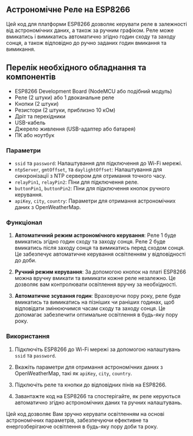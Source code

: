 ## Астрономічне Реле на ESP8266

Цей код для платформи ESP8266 дозволяє керувати реле в залежності від астрономічних даних, а також за ручним графіком. Реле може вмикатись і вимикатись автоматично згідно годин сходу та заходу сонця, а також відповідно до ручно заданих годин вмикання та вимикання.

## Перелік необхідного обладнання та компонентів

- ESP8266 Development Board (NodeMCU або подібний модуль)
- Реле (2 штуки) або 1 двоканальне реле
- Кнопки (2 штуки)
- Резистори (2 штуки, приблизно 10 кОм)
- Дріт та перехідники
- USB-кабель
- Джерело живлення (USB-адаптер або батарея)
- ПК або ноутбук

### Параметри

- `ssid` та `password`: Налаштування для підключення до Wi-Fi мережі.
- `ntpServer`, `gmtOffset`, та `daylightOffset`: Налаштування для синхронізації з NTP сервером для отримання точного часу.
- `relayPin1`, `relayPin2`: Піни для підключення реле.
- `buttonPin1`, `buttonPin2`: Піни для підключення кнопок ручного керування.
- `apiKey`, `city`, `country`: Параметри для отримання астрономічних даних з OpenWeatherMap.

### Функціонал

1. **Автоматичний режим астрономічного керування**: Реле 1 буде вмикатись згідно годин сходу та заходу сонця. Реле 2 буде вмикатись після заходу сонця та вимикатись перед сходом сонця. Це забезпечує автоматичне керування освітленням у відповідності до доби.

2. **Ручний режим керування**: За допомогою кнопок на платі ESP8266 можна вручну вмикати та вимикати кожне реле незалежно. Це дозволяє вам контролювати освітлення вручну за необхідності.

3. **Автоматичне зсування годин**: Враховуючи пору року, реле буде вмикатись та вимикатись на пізніших чи раніших годинах, щоб відповідати змінюючимся часам сходу та заходу сонця. Це допомагає забезпечити оптимальне освітлення в будь-яку пору року.

### Використання

1. Підключіть ESP8266 до Wi-Fi мережі за допомогою налаштувань `ssid` та `password`.

2. Вкажіть параметри для отримання астрономічних даних з OpenWeatherMap, такі як `apiKey`, `city`, `country`.

3. Підключіть реле та кнопки до відповідних пінів на ESP8266.

4. Завантажте код на ESP8266 та спостерігайте, як реле керуються автоматично згідно астрономічних даних та ручних налаштувань.

Цей код дозволяє Вам зручно керувати освітленням на основі астрономічних параметрів, забезпечуючи ефективне та енергозберігаюче освітлення в будь-яку пору доби та року.
